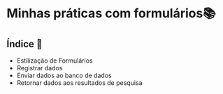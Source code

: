 # Minhas práticas com formulários📚

## Índice  🧾

 - Estilização de Formulários
 - Registrar dados 
 - Enviar dados ao banco de dados
 - Retornar dados aos resultados de pesquisa